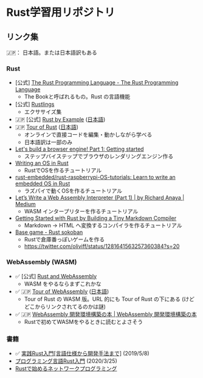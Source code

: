 Rust学習用リポジトリ
===================

## リンク集

🇯🇵： 日本語。または日本語訳もある

### Rust

- [公式] [The Rust Programming Language - The Rust Programming Language](https://doc.rust-lang.org/book/)
    - The Bookと呼ばれるもの。Rust の言語機能
- [公式] [Rustlings](https://github.com/rust-lang/rustlings/)
    - エクササイズ集
- 🇯🇵  [公式] [Rust by Example](https://doc.rust-lang.org/stable/rust-by-example/) ([日本語](https://doc.rust-jp.rs/rust-by-example-ja/))
- 🇯🇵 [Tour of Rust](https://tourofrust.com/) ([日本語](https://tourofrust.com/00_ja.html))
  - オンラインで直接コードを編集・動かしながら学べる
  - 日本語訳は一部のみ
- [Let's build a browser engine! Part 1: Getting started](https://limpet.net/mbrubeck/2014/08/08/toy-layout-engine-1.html)
  - ステップバイステップでブラウザのレンダリングエンジン作る
- [Writing an OS in Rust](https://os.phil-opp.com/)
  - RustでOSを作るチュートリアル
- [rust-embedded/rust-raspberrypi-OS-tutorials: Learn to write an embedded OS in Rust](https://github.com/rust-embedded/rust-raspberrypi-OS-tutorials)
  - ラズパイで動くOSを作るチュートリアル
- [Let’s Write a Web Assembly Interpreter (Part 1) | by Richard Anaya | Medium](https://medium.com/@richardanaya/lets-write-a-web-assembly-interpreter-part-1-287298201d75)
  - WASM インタープリターを作るチュートリアル
- [Getting Started with Rust by Building a Tiny Markdown Compiler](https://jesselawson.org/rust/getting-started-with-rust-by-building-a-tiny-markdown-compiler/)
  - Markdown -> HTML へ変換するコンパイラを作るチュートリアル
- [Base game - Rust sokoban](https://sokoban.iolivia.me/)
  - Rustで倉庫番っぽいゲームを作る
  - https://twitter.com/oliviff/status/1281641563257360384?s=20
  
### WebAssembly (WASM)

- ✅ [公式] [Rust and WebAssembly](https://rustwasm.github.io/docs/book/)
  - WASM をやるならまずこれかな
- ✅ 🇯🇵 [Tour of WebAssembly](https://tourofrust.com/webassembly/00_en.html) ([日本語](https://tourofrust.com/webassembly/00_ja.html))
    - Tour of Rust の WASM 版。URL 的にも Tour of Rust の下にある (けどどこからリンクされてるのかは謎)
- ✅ 🇯🇵 [WebAssembly 開発環境構築の本 | WebAssembly 開発環境構築の本](https://wasm-dev-book.netlify.app/)
    - Rustで初めてWASMをやるときに読むとよさそう

### 書籍

- ✅ [実践Rust入門[言語仕様から開発手法まで]](https://www.amazon.co.jp/exec/obidos/ASIN/4297105594/zakiyama08-22/) (2019/5/8)
- [プログラミング言語Rust入門](https://www.amazon.co.jp/exec/obidos/ASIN/B087BZQ48R/zakiyama08-22/) (2020/3/25)
- [Rustで始めるネットワークプログラミング](https://www.amazon.co.jp/exec/obidos/ASIN/B07SW2GXVF/zakiyama08-22/)
